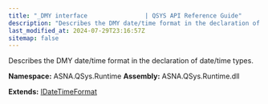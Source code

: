 ```yaml
---
title: "_DMY interface                | QSYS API Reference Guide"
description: "Describes the DMY date/time format in the declaration of date/time types. "
last_modified_at: 2024-07-29T23:16:57Z
sitemap: false
---
```


Describes the DMY date/time format in the declaration of date/time types.

**Namespace:** ASNA.QSys.Runtime
**Assembly:** ASNA.QSys.Runtime.dll

**Extends:** [IDateTimeFormat](/reference/runtime/qsys-runtime/i-date-time-format.html)
<br>
<br>
